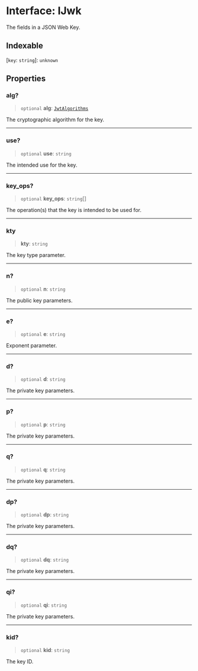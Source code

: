 # Interface: IJwk

The fields in a JSON Web Key.

## Indexable

 \[`key`: `string`\]: `unknown`

## Properties

### alg?

> `optional` **alg**: [`JwtAlgorithms`](../type-aliases/JwtAlgorithms.md)

The cryptographic algorithm for the key.

***

### use?

> `optional` **use**: `string`

The intended use for the key.

***

### key\_ops?

> `optional` **key\_ops**: `string`[]

The operation(s) that the key is intended to be used for.

***

### kty

> **kty**: `string`

The key type parameter.

***

### n?

> `optional` **n**: `string`

The public key parameters.

***

### e?

> `optional` **e**: `string`

Exponent parameter.

***

### d?

> `optional` **d**: `string`

The private key parameters.

***

### p?

> `optional` **p**: `string`

The private key parameters.

***

### q?

> `optional` **q**: `string`

The private key parameters.

***

### dp?

> `optional` **dp**: `string`

The private key parameters.

***

### dq?

> `optional` **dq**: `string`

The private key parameters.

***

### qi?

> `optional` **qi**: `string`

The private key parameters.

***

### kid?

> `optional` **kid**: `string`

The key ID.
